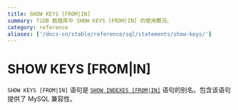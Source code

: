 ```yaml
---
title: SHOW KEYS [FROM|IN]
summary: TiDB 数据库中 SHOW KEYS [FROM|IN] 的使用概况。
category: reference
aliases: ['/docs-cn/stable/reference/sql/statements/show-keys/']
---
```


# SHOW KEYS [FROM|IN]

`SHOW KEYS [FROM|IN]` 语句是 [`SHOW INDEXES [FROM|IN]`](/sql-statements/sql-statement-show-indexes.md) 语句的别名。包含该语句提供了 MySQL 兼容性。
